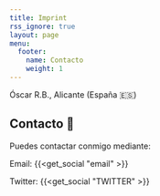 ```yaml
---
title: Imprint
rss_ignore: true
layout: page
menu:
  footer:
    name: Contacto
    weight: 1
---
```


Óscar R.B.,
Alicante (España 🇪🇸)

## Contacto 👋

Puedes contactar conmigo mediante:

Email: {{<get_social "email" >}}

Twitter: {{<get_social "TWITTER" >}}